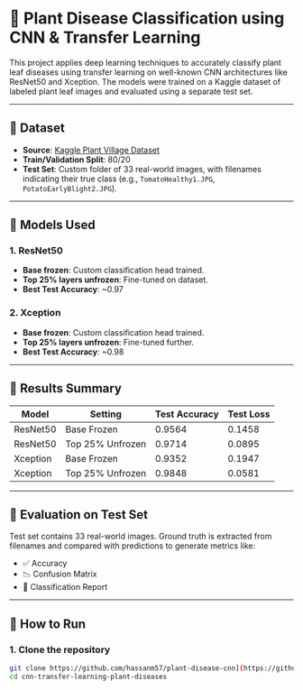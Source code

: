 # 🌿 Plant Disease Classification using CNN & Transfer Learning

This project applies deep learning techniques to accurately classify plant leaf diseases using transfer learning on well-known CNN architectures like ResNet50 and Xception. The models were trained on a Kaggle dataset of labeled plant leaf images and evaluated using a separate test set.

---

## 📁 Dataset

- **Source**: [Kaggle Plant Village Dataset](https://www.kaggle.com/datasets/emmarex/plantdisease)
- **Train/Validation Split**: 80/20
- **Test Set**: Custom folder of 33 real-world images, with filenames indicating their true class (e.g., `TomatoHealthy1.JPG`, `PotatoEarlyBlight2.JPG`).

---

## 🧠 Models Used

### 1. **ResNet50**
- **Base frozen**: Custom classification head trained.
- **Top 25% layers unfrozen**: Fine-tuned on dataset.
- **Best Test Accuracy**: ~0.97

### 2. **Xception**
- **Base frozen**: Custom classification head trained.
- **Top 25% layers unfrozen**: Fine-tuned further.
- **Best Test Accuracy**: ~0.98

---

## 🧪 Results Summary

| Model         | Setting                | Test Accuracy | Test Loss |
|---------------|------------------------|---------------|-----------|
| ResNet50      | Base Frozen            | 0.9564        | 0.1458    |
| ResNet50      | Top 25% Unfrozen       | 0.9714        | 0.0895    |
| Xception      | Base Frozen            | 0.9352        | 0.1947    |
| Xception      | Top 25% Unfrozen       | 0.9848        | 0.0581    |

---

## 🧪 Evaluation on Test Set

Test set contains 33 real-world images. Ground truth is extracted from filenames and compared with predictions to generate metrics like:

- ✅ Accuracy
- 📉 Confusion Matrix
- 🧾 Classification Report

---

## 🧪 How to Run

### 1. Clone the repository
```bash
git clone https://github.com/hassanm57/plant-disease-cnn](https://github.com/hassanm57/cnn-transfer-learning-plant-diseases.git
cd cnn-transfer-learning-plant-diseases
